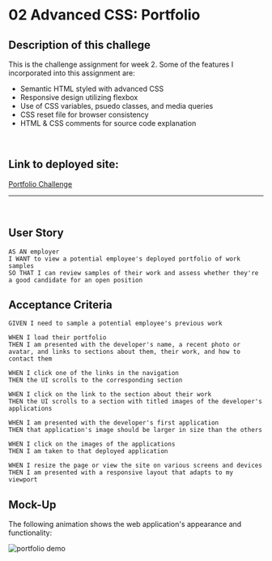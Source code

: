 # 02 Advanced CSS: Portfolio

## Description of this challege

This is the challenge assignment for week 2. Some of the features I incorporated into this assignment are:

 - Semantic HTML styled with advanced CSS
 - Responsive design utilizing flexbox 
 - Use of CSS variables, psuedo classes, and media queries
 - CSS reset file for browser consistency 
 - HTML & CSS comments for source code explanation 

<br>

## Link to deployed site:

[Portfolio Challenge](https://jsalazar99.github.io/2-professional-portfolio/)


- - -
<br>

## User Story

```
AS AN employer
I WANT to view a potential employee's deployed portfolio of work samples
SO THAT I can review samples of their work and assess whether they're a good candidate for an open position
```

## Acceptance Criteria

```
GIVEN I need to sample a potential employee's previous work

WHEN I load their portfolio
THEN I am presented with the developer's name, a recent photo or avatar, and links to sections about them, their work, and how to contact them

WHEN I click one of the links in the navigation
THEN the UI scrolls to the corresponding section

WHEN I click on the link to the section about their work
THEN the UI scrolls to a section with titled images of the developer's applications

WHEN I am presented with the developer's first application
THEN that application's image should be larger in size than the others

WHEN I click on the images of the applications
THEN I am taken to that deployed application

WHEN I resize the page or view the site on various screens and devices
THEN I am presented with a responsive layout that adapts to my viewport
```


## Mock-Up

The following animation shows the web application's appearance and functionality:

![portfolio demo](./assets/02-advanced-css-homework-demo.gif)

